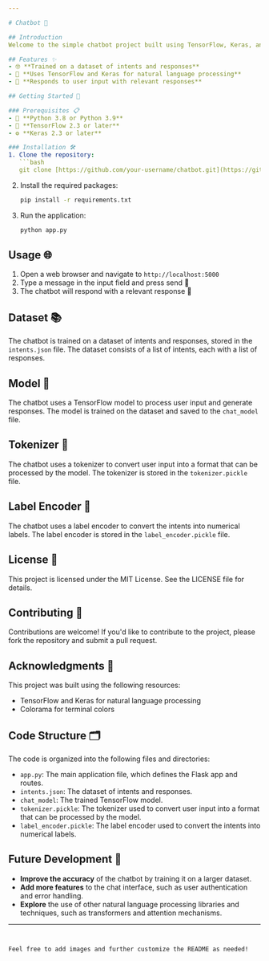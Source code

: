 ```yaml
---

# Chatbot 🤖

## Introduction
Welcome to the simple chatbot project built using TensorFlow, Keras, and Flask. This chatbot is trained on a dataset of intents and responses, and can interact with users through a web interface.

## Features ✨
- 🤓 **Trained on a dataset of intents and responses**
- 🧠 **Uses TensorFlow and Keras for natural language processing**
- 💬 **Responds to user input with relevant responses**

## Getting Started 🚀

### Prerequisites 📋
- 🐍 **Python 3.8 or Python 3.9**
- 🔮 **TensorFlow 2.3 or later**
- ⚙️ **Keras 2.3 or later**

### Installation 🛠️
1. Clone the repository:
   ```bash
   git clone [https://github.com/your-username/chatbot.git](https://github.com/VXNOM12/chatbot.git)
   ```
2. Install the required packages:
   ```bash
   pip install -r requirements.txt
   ```
3. Run the application:
   ```bash
   python app.py
   ```

## Usage 🌐
1. Open a web browser and navigate to `http://localhost:5000`
2. Type a message in the input field and press send 📨
3. The chatbot will respond with a relevant response 💬

## Dataset 📚
The chatbot is trained on a dataset of intents and responses, stored in the `intents.json` file. The dataset consists of a list of intents, each with a list of responses.

## Model 🧠
The chatbot uses a TensorFlow model to process user input and generate responses. The model is trained on the dataset and saved to the `chat_model` file.

## Tokenizer 🔄
The chatbot uses a tokenizer to convert user input into a format that can be processed by the model. The tokenizer is stored in the `tokenizer.pickle` file.

## Label Encoder 🔢
The chatbot uses a label encoder to convert the intents into numerical labels. The label encoder is stored in the `label_encoder.pickle` file.

## License 📜
This project is licensed under the MIT License. See the LICENSE file for details.

## Contributing 🤝
Contributions are welcome! If you'd like to contribute to the project, please fork the repository and submit a pull request.

## Acknowledgments 🙌
This project was built using the following resources:
- TensorFlow and Keras for natural language processing
- Colorama for terminal colors

## Code Structure 🗂️
The code is organized into the following files and directories:
- `app.py`: The main application file, which defines the Flask app and routes.
- `intents.json`: The dataset of intents and responses.
- `chat_model`: The trained TensorFlow model.
- `tokenizer.pickle`: The tokenizer used to convert user input into a format that can be processed by the model.
- `label_encoder.pickle`: The label encoder used to convert the intents into numerical labels.

## Future Development 🔮
- **Improve the accuracy** of the chatbot by training it on a larger dataset.
- **Add more features** to the chat interface, such as user authentication and error handling.
- **Explore** the use of other natural language processing libraries and techniques, such as transformers and attention mechanisms.

---
```


Feel free to add images and further customize the README as needed!

